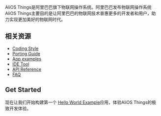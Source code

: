AliOS Things是阿里巴巴旗下物联网操作系统。阿里巴巴发布物联网操作系统AliOS Things主要目的是让阿里巴巴的物联网技术普惠更多的开发者和用户，助力实现更加美好的物联网时代。

## 相关资源
* [Coding Style](https://github.com/alibaba/AliOS-Things/wiki/AliOS-Things-Coding-Style-Guide)
* [Porting Guide](https://github.com/alibaba/AliOS-Things/wiki/AliOS-Things-Porting-Guide)
* [App examples](https://github.com/alibaba/AliOS-Things/wiki/AliOS-Things-APP-DEV-Guide)
* [IDE Tool](https://github.com/alibaba/AliOS-Things/wiki/AliOS-Things-Studio)
* [API Reference](https://github.com/alibaba/AliOS-Things/wiki/AliOS-Things-Porting-Guide)
* [FAQ](https://github.com/alibaba/AliOS-Things/wiki/Q&A)

## Get Started  
现在让我们开始构建第一个 [Hello World Example](https://github.com/alibaba/AliOS-Things/wiki/AliOS-Things-APP-DEV-Guide)应用，体验AliOS Things的极致开发体验。